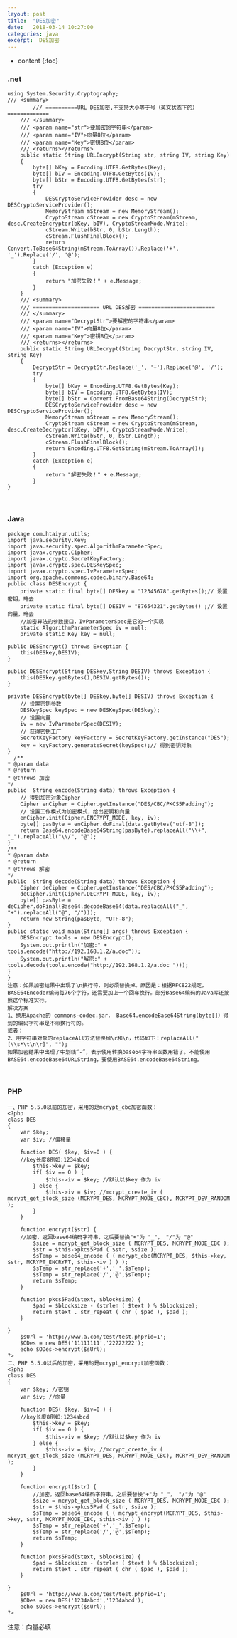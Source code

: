 ```yaml
---
layout: post
title:  "DES加密"
date:   2018-03-14 10:27:00
categories: java
excerpt:  DES加密
---
```


* content
{:toc}




### .net


    using System.Security.Cryptography;
    /// <summary>
            /// ==========URL DES加密,不支持大小等于号（英文状态下的）=============
        /// </summary>
        /// <param name="str">要加密的字符串</param>
        /// <param name="IV">向量8位</param>
        /// <param name="Key">密钥8位</param>
        /// <returns></returns>
        public static String URLEncrypt(String str, string IV, string Key)
        {
            byte[] bKey = Encoding.UTF8.GetBytes(Key);
            byte[] bIV = Encoding.UTF8.GetBytes(IV);
            byte[] bStr = Encoding.UTF8.GetBytes(str);
            try
            {
                DESCryptoServiceProvider desc = new DESCryptoServiceProvider();
                MemoryStream mStream = new MemoryStream();
                CryptoStream cStream = new CryptoStream(mStream, desc.CreateEncryptor(bKey, bIV), CryptoStreamMode.Write);
                cStream.Write(bStr, 0, bStr.Length);
                cStream.FlushFinalBlock();
                return Convert.ToBase64String(mStream.ToArray()).Replace('+', '_').Replace('/', '@');
            }
            catch (Exception e)
            {
                return "加密失败！" + e.Message;
            }
        }
        /// <summary>
        /// ===================== URL DES解密 ========================
        /// </summary>
        /// <param name="DecryptStr">要解密的字符串</param>
        /// <param name="IV">向量8位</param>
        /// <param name="Key">密钥8位</param>
        /// <returns></returns>
        public static String URLDecrypt(String DecryptStr, string IV, string Key)
        {
            DecryptStr = DecryptStr.Replace('_', '+').Replace('@', '/');
            try
            {
                byte[] bKey = Encoding.UTF8.GetBytes(Key);
                byte[] bIV = Encoding.UTF8.GetBytes(IV);
                byte[] bStr = Convert.FromBase64String(DecryptStr);
                DESCryptoServiceProvider desc = new DESCryptoServiceProvider();
                MemoryStream mStream = new MemoryStream();
                CryptoStream cStream = new CryptoStream(mStream, desc.CreateDecryptor(bKey, bIV), CryptoStreamMode.Write);
                cStream.Write(bStr, 0, bStr.Length);
                cStream.FlushFinalBlock();
                return Encoding.UTF8.GetString(mStream.ToArray());
            }
            catch (Exception e)
            {
                return "解密失败！" + e.Message;
            }
    }

 
### Java

    package com.htaiyun.utils;
    import java.security.Key;
    import java.security.spec.AlgorithmParameterSpec;
    import javax.crypto.Cipher;
    import javax.crypto.SecretKeyFactory;
    import javax.crypto.spec.DESKeySpec;
    import javax.crypto.spec.IvParameterSpec;
    import org.apache.commons.codec.binary.Base64;
    public class DESEncrypt {
        private static final byte[] DESkey = "12345678".getBytes();// 设置密钥，略去
        private static final byte[] DESIV = "87654321".getBytes() ;// 设置向量，略去
        //加密算法的参数接口，IvParameterSpec是它的一个实现
        static AlgorithmParameterSpec iv = null;
        private static Key key = null;
        
    public DESEncrypt() throws Exception {
        this(DESkey,DESIV);
    }
    
    public DESEncrypt(String DESkey,String DESIV) throws Exception {
        this(DESkey.getBytes(),DESIV.getBytes());
    }
    
    private DESEncrypt(byte[] DESkey,byte[] DESIV) throws Exception {
        // 设置密钥参数
        DESKeySpec keySpec = new DESKeySpec(DESkey);
        // 设置向量
        iv = new IvParameterSpec(DESIV);
        // 获得密钥工厂
        SecretKeyFactory keyFactory = SecretKeyFactory.getInstance("DES");
        key = keyFactory.generateSecret(keySpec);// 得到密钥对象
    }
      /**
    * @param data
    * @return
    * @throws 加密
    */
    public  String encode(String data) throws Exception {
        // 得到加密对象Cipher
        Cipher enCipher = Cipher.getInstance("DES/CBC/PKCS5Padding");
        // 设置工作模式为加密模式，给出密钥和向量
        enCipher.init(Cipher.ENCRYPT_MODE, key, iv);
        byte[] pasByte = enCipher.doFinal(data.getBytes("utf-8"));
        return Base64.encodeBase64String(pasByte).replaceAll("\\+", "_").replaceAll("\\/", "@");
    }
    /**
    * @param data
    * @return
    * @throws 解密
    */
    public  String decode(String data) throws Exception {
        Cipher deCipher = Cipher.getInstance("DES/CBC/PKCS5Padding");
        deCipher.init(Cipher.DECRYPT_MODE, key, iv);
        byte[] pasByte = deCipher.doFinal(Base64.decodeBase64(data.replaceAll("_", "+").replaceAll("@", "/")));
        return new String(pasByte, "UTF-8");
    }
    public static void main(String[] args) throws Exception {
        DESEncrypt tools = new DESEncrypt();
        System.out.println("加密:" + tools.encode("http://192.168.1.2/a.doc"));
        System.out.println("解密:" + tools.decode(tools.encode("http://192.168.1.2/a.doc ")));
    }
    }
    注意：如果加密结果中出现了\n换行符，则必须替换掉。原因是：根据RFC822规定，BASE64Encoder编码每76个字符，还需要加上一个回车换行。部分Base64编码的Java库还按照这个标准实行。
    解决方案 
    1、换用Apache的 commons-codec.jar， Base64.encodeBase64String(byte[]）得到的编码字符串是不带换行符的。 
    或者： 
    2、用字符串对象的replaceAll方法替换掉\r和\n，代码如下：replaceAll("[\\s*\t\n\r]", "");  
    如果加密结果中出现了中划线“-”，表示使用转换base64字符串函数用错了。不能使用BASE64.encodeBase64URLString，要使用BASE64.encodeBase64String。
 
### PHP

    一、PHP 5.5.0以前的加密，采用的是mcrypt_cbc加密函数：
    <?php
    class DES
    {
        var $key;
        var $iv; //偏移量
        
        function DES( $key, $iv=0 ) {
        //key长度8例如:1234abcd
            $this->key = $key;
            if( $iv == 0 ) {
                $this->iv = $key; //默认以$key 作为 iv
            } else {
                $this->iv = $iv; //mcrypt_create_iv ( mcrypt_get_block_size (MCRYPT_DES, MCRYPT_MODE_CBC), MCRYPT_DEV_RANDOM );
            }
        }
        
        function encrypt($str) {
        //加密，返回base64编码字符串，之后要替换"+"为 "_"， "/"为 "@"
            $size = mcrypt_get_block_size ( MCRYPT_DES, MCRYPT_MODE_CBC );
            $str = $this->pkcs5Pad ( $str, $size );
            $sTemp = base64_encode ( ( mcrypt_cbc(MCRYPT_DES, $this->key, $str, MCRYPT_ENCRYPT, $this->iv ) ) );
            $sTemp = str_replace('+','_',$sTemp);
            $sTemp = str_replace('/','@',$sTemp);
            return $sTemp;
        }
        
        function pkcs5Pad($text, $blocksize) {
            $pad = $blocksize - (strlen ( $text ) % $blocksize);
            return $text . str_repeat ( chr ( $pad ), $pad );
        }
        
    }
        $sUrl = 'http://www.a.com/test/test.php?id=1';
        $ODes = new DES('11111111','22222222');
        echo $ODes->encrypt($sUrl);
    ?>
    二、PHP 5.5.0以后的加密，采用的是mcrypt_encrypt加密函数：
    <?php
    class DES
    {
        var $key; //密钥
        var $iv; //向量
        
        function DES( $key, $iv=0 ) {
        //key长度8例如:1234abcd
            $this->key = $key;
            if( $iv == 0 ) {
                $this->iv = $key; //默认以$key 作为 iv
            } else {
                $this->iv = $iv; //mcrypt_create_iv ( mcrypt_get_block_size (MCRYPT_DES, MCRYPT_MODE_CBC), MCRYPT_DEV_RANDOM );
            }
        }
        
        function encrypt($str) {
            //加密，返回base64编码字符串，之后要替换"+"为 "_"， "/"为 "@"
            $size = mcrypt_get_block_size ( MCRYPT_DES, MCRYPT_MODE_CBC );
            $str = $this->pkcs5Pad ( $str, $size );
            $sTemp = base64_encode ( ( mcrypt_encrypt(MCRYPT_DES, $this->key, $str, MCRYPT_MODE_CBC, $this->iv ) ) );
            $sTemp = str_replace('+','_',$sTemp);
            $sTemp = str_replace('/','@',$sTemp);
            return $sTemp;
        }
        
        function pkcs5Pad($text, $blocksize) {
            $pad = $blocksize - (strlen ( $text ) % $blocksize);
            return $text . str_repeat ( chr ( $pad ), $pad );
        }
        
    }
        $sUrl = 'http://www.a.com/test/test.php?id=1';
        $ODes = new DES('1234abcd','1234abcd');
        echo $ODes->encrypt($sUrl);
    ?>

注意：向量必填
